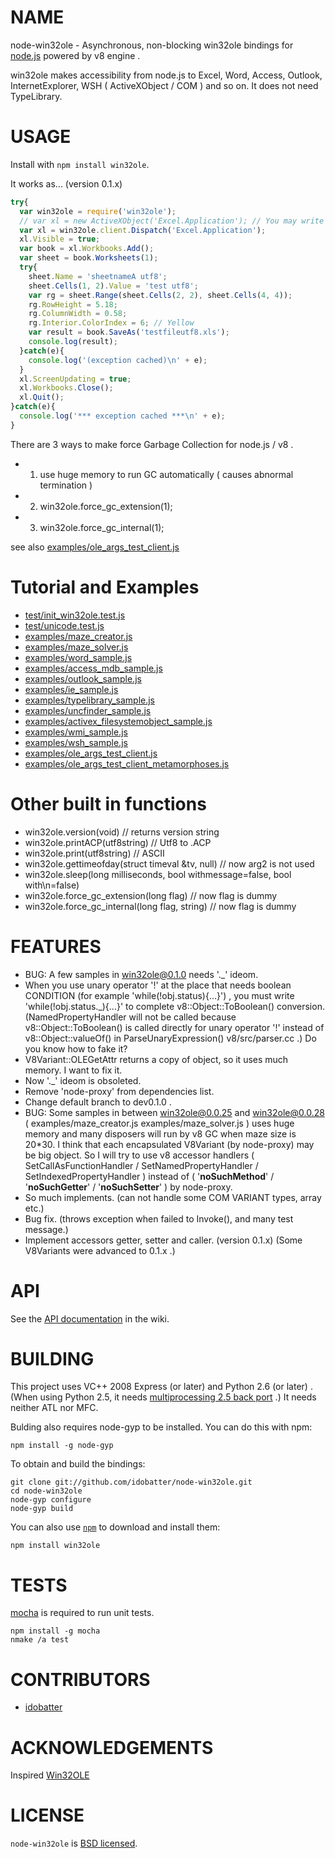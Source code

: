 # NAME

node-win32ole - Asynchronous, non-blocking win32ole bindings for [node.js](https://github.com/joyent/node) powered by v8 engine .

win32ole makes accessibility from node.js to Excel, Word, Access, Outlook, InternetExplorer, WSH ( ActiveXObject / COM ) and so on. It does not need TypeLibrary.


# USAGE

Install with `npm install win32ole`.

It works as... (version 0.1.x)

``` js
try{
  var win32ole = require('win32ole');
  // var xl = new ActiveXObject('Excel.Application'); // You may write it as:
  var xl = win32ole.client.Dispatch('Excel.Application');
  xl.Visible = true;
  var book = xl.Workbooks.Add();
  var sheet = book.Worksheets(1);
  try{
    sheet.Name = 'sheetnameA utf8';
    sheet.Cells(1, 2).Value = 'test utf8';
    var rg = sheet.Range(sheet.Cells(2, 2), sheet.Cells(4, 4));
    rg.RowHeight = 5.18;
    rg.ColumnWidth = 0.58;
    rg.Interior.ColorIndex = 6; // Yellow
    var result = book.SaveAs('testfileutf8.xls');
    console.log(result);
  }catch(e){
    console.log('(exception cached)\n' + e);
  }
  xl.ScreenUpdating = true;
  xl.Workbooks.Close();
  xl.Quit();
}catch(e){
  console.log('*** exception cached ***\n' + e);
}
```

There are 3 ways to make force Garbage Collection for node.js / v8 .

- 1. use huge memory to run GC automatically ( causes abnormal termination )
- 2. win32ole.force_gc_extension(1);
- 3. win32ole.force_gc_internal(1);

see also [examples/ole_args_test_client.js](https://github.com/idobatter/node-win32ole/blob/master/examples/ole_args_test_client.js)


# Tutorial and Examples

- [test/init_win32ole.test.js](https://github.com/idobatter/node-win32ole/blob/master/test/init_win32ole.test.js)
- [test/unicode.test.js](https://github.com/idobatter/node-win32ole/blob/master/test/unicode.test.js)
- [examples/maze_creator.js](https://github.com/idobatter/node-win32ole/blob/master/examples/maze_creator.js)
- [examples/maze_solver.js](https://github.com/idobatter/node-win32ole/blob/master/examples/maze_solver.js)
- [examples/word_sample.js](https://github.com/idobatter/node-win32ole/blob/master/examples/word_sample.js)
- [examples/access_mdb_sample.js](https://github.com/idobatter/node-win32ole/blob/master/examples/access_mdb_sample.js)
- [examples/outlook_sample.js](https://github.com/idobatter/node-win32ole/blob/master/examples/outlook_sample.js)
- [examples/ie_sample.js](https://github.com/idobatter/node-win32ole/blob/master/examples/ie_sample.js)
- [examples/typelibrary_sample.js](https://github.com/idobatter/node-win32ole/blob/master/examples/typelibrary_sample.js)
- [examples/uncfinder_sample.js](https://github.com/idobatter/node-win32ole/blob/master/examples/uncfinder_sample.js)
- [examples/activex_filesystemobject_sample.js](https://github.com/idobatter/node-win32ole/blob/master/examples/activex_filesystemobject_sample.js)
- [examples/wmi_sample.js](https://github.com/idobatter/node-win32ole/blob/master/examples/wmi_sample.js)
- [examples/wsh_sample.js](https://github.com/idobatter/node-win32ole/blob/master/examples/wsh_sample.js)
- [examples/ole_args_test_client.js](https://github.com/idobatter/node-win32ole/blob/master/examples/ole_args_test_client.js)
- [examples/ole_args_test_client_metamorphoses.js](https://github.com/idobatter/node-win32ole/blob/master/examples/ole_args_test_client_metamorphoses.js)


# Other built in functions

* win32ole.version(void) // returns version string
* win32ole.printACP(utf8string) // Utf8 to .ACP
* win32ole.print(utf8string) // ASCII
* win32ole.gettimeofday(struct timeval &tv, null) // now arg2 is not used
* win32ole.sleep(long milliseconds, bool withmessage=false, bool with\n=false)
* win32ole.force_gc_extension(long flag) // now flag is dummy
* win32ole.force_gc_internal(long flag, string) // now flag is dummy


# FEATURES

* BUG: A few samples in win32ole@0.1.0 needs '._' ideom.
* When you use unary operator '!' at the place that needs boolean CONDITION (for example 'while(!obj.status){...}') , you must write 'while(!obj.status._){...}' to complete v8::Object::ToBoolean() conversion. (NamedPropertyHandler will not be called because v8::Object::ToBoolean() is called directly for unary operator '!' instead of v8::Object::valueOf() in ParseUnaryExpression() v8/src/parser.cc .) Do you know how to fake it?
* V8Variant::OLEGetAttr returns a copy of object, so it uses much memory. I want to fix it.
* Now '._' ideom is obsoleted.
* Remove 'node-proxy' from dependencies list.
* Change default branch to dev0.1.0 .
* BUG: Some samples in between win32ole@0.0.25 and win32ole@0.0.28 ( examples/maze_creator.js examples/maze_solver.js ) uses huge memory and many disposers will run by v8 GC when maze size is 20*30. I think that each encapsulated V8Variant (by node-proxy) may be big object. So I will try to use v8 accessor handlers ( SetCallAsFunctionHandler / SetNamedPropertyHandler / SetIndexedPropertyHandler ) instead of ( '__noSuchMethod__' / '__noSuchGetter__' / '__noSuchSetter__' ) by node-proxy.
* So much implements. (can not handle some COM VARIANT types, array etc.)
* Bug fix. (throws exception when failed to Invoke(), and many test message.)
* Implement accessors getter, setter and caller. (version 0.1.x) (Some V8Variants were advanced to 0.1.x .)


# API

See the [API documentation](https://github.com/idobatter/node-win32ole/wiki) in the wiki.


# BUILDING

This project uses VC++ 2008 Express (or later) and Python 2.6 (or later) .
(When using Python 2.5, it needs [multiprocessing 2.5 back port](http://pypi.python.org/pypi/multiprocessing/) .) It needs neither ATL nor MFC.

Bulding also requires node-gyp to be installed. You can do this with npm:

    npm install -g node-gyp

To obtain and build the bindings:

    git clone git://github.com/idobatter/node-win32ole.git
    cd node-win32ole
    node-gyp configure
    node-gyp build

You can also use [`npm`](https://github.com/isaacs/npm) to download and install them:

    npm install win32ole


# TESTS

[mocha](https://github.com/visionmedia/mocha) is required to run unit tests.

    npm install -g mocha
    nmake /a test


# CONTRIBUTORS

* [idobatter](https://github.com/idobatter)


# ACKNOWLEDGEMENTS

Inspired [Win32OLE](http://www.ruby-doc.org/stdlib/libdoc/win32ole/rdoc/)


# LICENSE

`node-win32ole` is [BSD licensed](https://github.com/idobatter/node-win32ole/raw/master/LICENSE).
